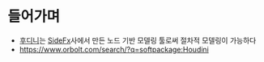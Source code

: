 # 들어가며

- [후디니](https://www.sidefx.com/)는 [SideFx](https://www.sidefx.com/)사에서 만든 노드 기반 모델링 툴로써 절차적 모델링이 가능하다
- <https://www.orbolt.com/search/?q=softpackage:Houdini>
